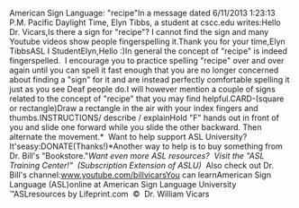 American Sign Language: "recipe"In a message dated 6/11/2013 1:23:13 P.M. Pacific Daylight Time, 
		Elyn Tibbs, a student at cscc.edu writes:Hello Dr. Vicars,Is there a sign for "recipe"? I cannot find the sign and many 
			Youtube videos show people fingerspelling it.Thank you for your time,Elyn TibbsASL I StudentElyn,Hello :)In general the concept of "recipe" is indeed fingerspelled.  I 
			encourage you to practice spelling "recipe" over and over again 
			until you can spell it fast enough that you are no longer concerned 
			about finding a "sign" for it and are instead perfectly comfortable 
			spelling it just as you see Deaf people do.I will however mention a couple of signs related to the concept of 
			"recipe" that you may find helpful.CARD-(square or rectangle)Draw a rectangle in the air with your index fingers and thumbs.INSTRUCTIONS/ describe / 
			explainHold "F" hands out in front of you and slide one forward while you 
			slide the other backward. Then alternate the movement.* 
Want to help support ASL University?  It'seasy:DONATE(Thanks!)*Another way to help is to buy something from Dr. Bill's "Bookstore."*Want even more ASL resources?  Visit the "ASL Training Center!"  (Subscription 
Extension of ASLU)*  Also check out Dr. Bill's channel:www.youtube.com/billvicarsYou can learnAmerican Sign Language (ASL)online at American Sign Language University ™ASLresources by Lifeprint.com  ©  Dr. William Vicars